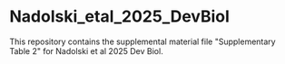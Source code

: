 # Nadolski_etal_2025_DevBiol
This repository contains the supplemental material file "Supplementary Table 2" for Nadolski et al 2025 Dev Biol.
